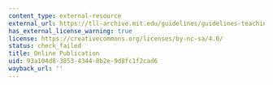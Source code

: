 ```yaml
---
content_type: external-resource
external_url: https://tll-archive.mit.edu/guidelines/guidelines-teaching-mit-and-beyond
has_external_license_warning: true
license: https://creativecommons.org/licenses/by-nc-sa/4.0/
status: check_failed
title: Online Publication
uid: 93a104d8-3853-4344-8b2e-9d8fc1f2cad6
wayback_url: ''
---
```

